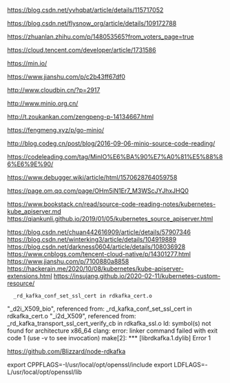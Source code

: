 https://blog.csdn.net/yvhqbat/article/details/115717052

https://blog.csdn.net/flysnow_org/article/details/109172788

https://zhuanlan.zhihu.com/p/148053565?from_voters_page=true

https://cloud.tencent.com/developer/article/1731586

https://min.io/

https://www.jianshu.com/p/c2b43ff67df0

http://www.cloudbin.cn/?p=2917

http://www.minio.org.cn/

http://t.zoukankan.com/zengpeng-p-14134667.html


https://fengmeng.xyz/p/go-minio/

http://blog.codeg.cn/post/blog/2016-09-06-minio-source-code-reading/

https://codeleading.com/tag/MinIO%E6%BA%90%E7%A0%81%E5%88%86%E6%9E%90/

https://www.debugger.wiki/article/html/1570628764059758

https://page.om.qq.com/page/OHm5iN1Er7_M3WScJYJhxJHQ0





https://www.bookstack.cn/read/source-code-reading-notes/kubernetes-kube_apiserver.md
https://qiankunli.github.io/2019/01/05/kubernetes_source_apiserver.html


https://blog.csdn.net/chuan442616909/article/details/57907346
https://blog.csdn.net/winterking3/article/details/104919889
https://blog.csdn.net/darkness0604/article/details/108036928
https://www.cnblogs.com/tencent-cloud-native/p/14301277.html
https://www.jianshu.com/p/7100880a8858
https://hackerain.me/2020/10/08/kubernetes/kube-apiserver-extensions.html
https://insujang.github.io/2020-02-11/kubernetes-custom-resource/



      _rd_kafka_conf_set_ssl_cert in rdkafka_cert.o
  "_d2i_X509_bio", referenced from:
      _rd_kafka_conf_set_ssl_cert in rdkafka_cert.o
  "_i2d_X509", referenced from:
      _rd_kafka_transport_ssl_cert_verify_cb in rdkafka_ssl.o
ld: symbol(s) not found for architecture x86_64
clang: error: linker command failed with exit code 1 (use -v to see invocation)
make[2]: *** [librdkafka.1.dylib] Error 1


https://github.com/Blizzard/node-rdkafka

export CPPFLAGS=-I/usr/local/opt/openssl/include
export LDFLAGS=-L/usr/local/opt/openssl/lib
